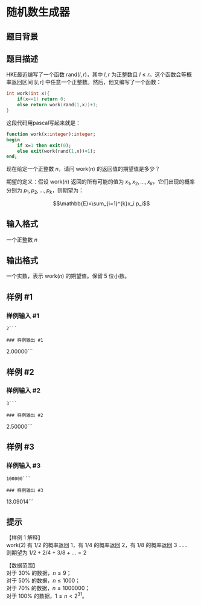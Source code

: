 # 随机数生成器

## 题目背景



## 题目描述

HKE最近编写了一个函数 $\text{rand}(l,r)$，其中 $l,r$ 为正整数且 $l \le r$。这个函数会等概率返回区间 $[l,r]$ 中任意一个正整数。然后，他又编写了一个函数：

```cpp
int work(int x){
    if(x==1) return 0;
    else return work(rand(1,x))+1;
}
```
这段代码用pascal写起来就是：
```pascal
function work(x:integer):integer;
begin
    if x=1 then exit(0);
    else exit(work(rand(1,x))+1);
end;
```
现在给定一个正整数 $n$，请问 $\text{work}(n)$ 的返回值的期望值是多少？

期望的定义：假设 $\text{work}(n)$ 返回的所有可能的值为 $x_1,x_2,\dots ,x_k$，它们出现的概率分别为 $p_1,p_2,\dots,p_k$，则期望为：

$$\mathbb{E}=\sum_{i=1}^{k}x_i p_i$$


## 输入格式

一个正整数 $n$


## 输出格式

一个实数，表示 $\text{work}(n)$ 的期望值。保留 $5$ 位小数。


## 样例 #1

### 样例输入 #1
```
2```

### 样例输出 #1

```
2.00000```

## 样例 #2

### 样例输入 #2
```
3```

### 样例输出 #2

```
2.50000```

## 样例 #3

### 样例输入 #3
```
100000```

### 样例输出 #3

```
13.09014```

## 提示

【样例 $1$ 解释】  
$\text{work}(2)$ 有 $1/2$ 的概率返回 $1$，有 $1/4$ 的概率返回 $2$，有 $1/8$ 的概率返回 $3$ ……  
则期望为 $1/2+2/4+3/8+ \dots =2$

【数据范围】  
对于 $30\%$ 的数据，$n \le 9$；  
对于 $50\%$ 的数据，$n \le 1000$；  
对于 $70\%$ 的数据，$n \le 1000000$；  
对于 $100\%$ 的数据，$1\le n < 2^{31}$。

